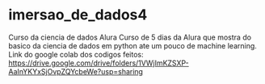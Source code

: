 # imersao_de_dados4
Curso da ciencia de dados Alura
Curso de 5 dias da Alura que mostra do basico da ciencia de dados em python ate um pouco de machine learning.
Link do google colab dos codigos feitos: https://drive.google.com/drive/folders/1VWjImKZSXP-AaInYKYxSjOvpZQYcbeWe?usp=sharing
